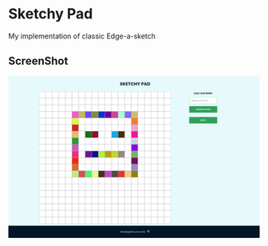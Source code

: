 # Sketchy Pad

My implementation of classic Edge-a-sketch

## ScreenShot

![screenshot](./screenshots/sketchy-pad-screenshot.png)
